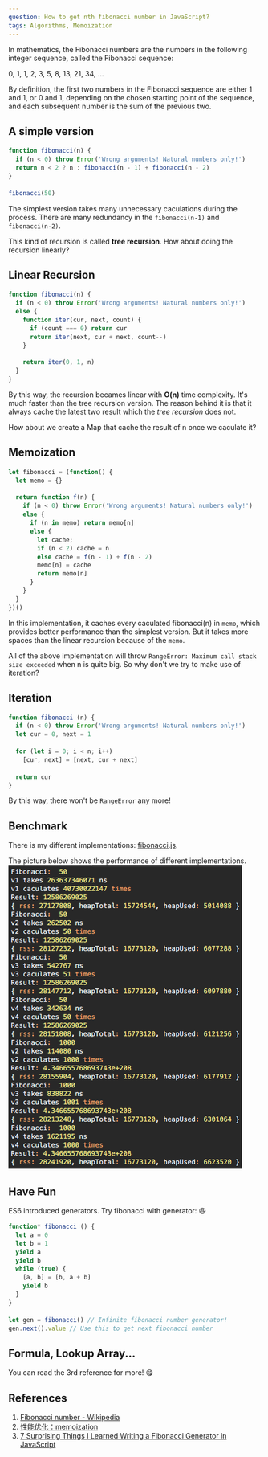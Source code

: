 ```yaml
---
question: How to get nth fibonacci number in JavaScript?
tags: Algorithms, Memoization
---
```


In mathematics, the Fibonacci numbers are the numbers in the following integer sequence, called the Fibonacci sequence:

0, 1, 1, 2, 3, 5, 8, 13, 21, 34, ...

By definition, the first two numbers in the Fibonacci sequence are either 1 and 1, or 0 and 1, depending on the chosen starting point of the sequence, and each subsequent number is the sum of the previous two.

## A simple version

```javascript
function fibonacci(n) {
  if (n < 0) throw Error('Wrong arguments! Natural numbers only!')
  return n < 2 ? n : fibonacci(n - 1) + fibonacci(n - 2)
}

fibonacci(50)
```

The simplest version takes many unnecessary caculations during the process. There are many redundancy in the `fibonacci(n-1)` and `fibonacci(n-2)`.

This kind of recursion is called **tree recursion**. How about doing the recursion linearly?

## Linear Recursion

```javascript
function fibonacci(n) {
  if (n < 0) throw Error('Wrong arguments! Natural numbers only!')
  else {
    function iter(cur, next, count) {
      if (count === 0) return cur
      return iter(next, cur + next, count--)
    }

    return iter(0, 1, n)
  }
}
```

By this way, the recursion becames linear with **O(n)** time complexity. It's much faster than the tree recursion version. The reason behind it is that it always cache the latest two result which the *tree recursion* does not.

How about we create a Map that cache the result of n once we caculate it?

## Memoization

```javascript
let fibonacci = (function() {
  let memo = {}

  return function f(n) {
    if (n < 0) throw Error('Wrong arguments! Natural numbers only!')
    else {
      if (n in memo) return memo[n]
      else {
        let cache;
        if (n < 2) cache = n
        else cache = f(n - 1) + f(n - 2)
        memo[n] = cache
        return memo[n]
      }
    }
  }
})()
```

In this implementation, it caches every caculated fibonacci(n) in `memo`, which provides better performance than the simplest version. But it takes more spaces than the linear recursion because of the `memo`.

All of the above implementation will throw `RangeError: Maximum call stack size exceeded` when n is quite big. So why don't we try to make use of iteration?

## Iteration

```javascript
function fibonacci (n) {
  if (n < 0) throw Error('Wrong arguments! Natural numbers only!')
  let cur = 0, next = 1

  for (let i = 0; i < n; i++)
    [cur, next] = [next, cur + next]

  return cur
}
```

By this way, there won't be `RangeError` any more!

## Benchmark

There is my different implementations: [fibonacci.js](https://github.com/daix6/AskDaily/tree/master/examples/fibonacci.js).

The picture below shows the performance of different implementations.
![Benchmark](images/fibonacci.png)

## Have Fun

ES6 introduced generators. Try fibonacci with generator: :laughing:

```javascript
function* fibonacci () {
  let a = 0
  let b = 1
  yield a
  yield b
  while (true) {
    [a, b] = [b, a + b]
    yield b
  }
}

let gen = fibonacci() // Infinite fibonacci number generator!
gen.next().value // Use this to get next fibonacci number

```

## Formula, Lookup Array...

You can read the 3rd reference for more! :yum:

## References

1. [Fibonacci number - Wikipedia](https://en.wikipedia.org/wiki/Fibonacci_number)
2. [性能优化：memoization](http://taobaofed.org/blog/2016/07/14/performance-optimization-memoization/)
3. [7 Surprising Things I Learned Writing a Fibonacci Generator in JavaScript](https://medium.com/javascript-scene/7-surprising-things-i-learned-writing-a-fibonacci-generator-4886a5c87710#.ryupgw428)

